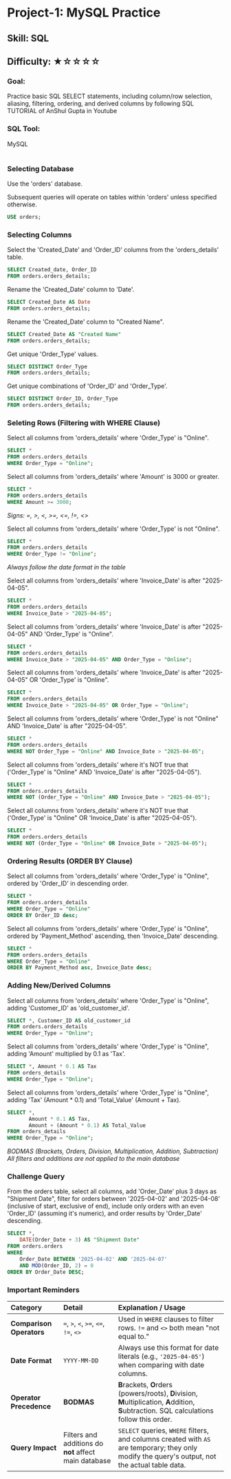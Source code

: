 # Project-1: MySQL Practice
## Skill: SQL
## Difficulty: ★☆☆☆☆

### Goal:
Practice basic SQL SELECT statements, including column/row selection, aliasing, filtering, ordering, and derived columns by following SQL TUTORIAL of AnShul Gupta in Youtube
### SQL Tool:
MySQL

#

### Selecting Database
Use the 'orders' database.

Subsequent queries will operate on tables within 'orders' unless specified otherwise.
```sql
USE orders;
```


### Selecting Columns
Select the 'Created_Date' and 'Order_ID' columns from the 'orders_details' table.
```sql
SELECT Created_date, Order_ID
FROM orders.orders_details;
```

Rename the 'Created_Date' column to 'Date'.
```sql
SELECT Created_Date AS Date
FROM orders.orders_details;
```

Rename the 'Created_Date' column to "Created Name".
```sql
SELECT Created_Date AS "Created Name"
FROM orders.orders_details;
```

Get unique 'Order_Type' values.
```sql
SELECT DISTINCT Order_Type
FROM orders.orders_details;
```

Get unique combinations of 'Order_ID' and 'Order_Type'.
```sql
SELECT DISTINCT Order_ID, Order_Type
FROM orders.orders_details;
```


### Seleting Rows (Filtering with WHERE Clause)
Select all columns from 'orders_details' where 'Order_Type' is "Online".
```sql
SELECT *
FROM orders.orders_details
WHERE Order_Type = "Online";
```

Select all columns from 'orders_details' where 'Amount' is 3000 or greater.
```sql
SELECT *
FROM orders.orders_details
WHERE Amount >= 3000;
```

*Signs: =, >, <, >=, <=, !=, <>*

Select all columns from 'orders_details' where 'Order_Type' is not "Online".
```sql
SELECT *
FROM orders.orders_details
WHERE Order_Type != "Online";
```

*Always follow the date format in the table*

Select all columns from 'orders_details' where 'Invoice_Date' is after "2025-04-05".
```sql
SELECT *
FROM orders.orders_details
WHERE Invoice_Date > "2025-04-05";
```

Select all columns from 'orders_details' where 'Invoice_Date' is after "2025-04-05" AND 'Order_Type' is "Online".
```sql
SELECT *
FROM orders.orders_details
WHERE Invoice_Date > "2025-04-05" AND Order_Type = "Online";
```

Select all columns from 'orders_details' where 'Invoice_Date' is after "2025-04-05" OR 'Order_Type' is "Online".
```sql
SELECT *
FROM orders.orders_details
WHERE Invoice_Date > "2025-04-05" OR Order_Type = "Online";
```

Select all columns from 'orders_details' where 'Order_Type' is not "Online" AND 'Invoice_Date' is after "2025-04-05".
```sql
SELECT *
FROM orders.orders_details
WHERE NOT Order_Type = "Online" AND Invoice_Date > "2025-04-05";
```

Select all columns from 'orders_details' where it's NOT true that ('Order_Type' is "Online" AND 'Invoice_Date' is after "2025-04-05").
```sql
SELECT *
FROM orders.orders_details
WHERE NOT (Order_Type = "Online" AND Invoice_Date > "2025-04-05");
```

Select all columns from 'orders_details' where it's NOT true that ('Order_Type' is "Online" OR 'Invoice_Date' is after "2025-04-05").
```sql
SELECT *
FROM orders.orders_details
WHERE NOT (Order_Type = "Online" OR Invoice_Date > "2025-04-05");
```

### Ordering Results (ORDER BY Clause)
Select all columns from 'orders_details' where 'Order_Type' is "Online", ordered by 'Order_ID' in descending order.
```sql
SELECT *
FROM orders.orders_details
WHERE Order_Type = "Online"
ORDER BY Order_ID desc;
```

Select all columns from 'orders_details' where 'Order_Type' is "Online", ordered by 'Payment_Method' ascending, then 'Invoice_Date' descending.
```sql
SELECT *
FROM orders.orders_details
WHERE Order_Type = "Online"
ORDER BY Payment_Method asc, Invoice_Date desc;
```

### Adding New/Derived Columns
Select all columns from 'orders_details' where 'Order_Type' is "Online", adding 'Customer_ID' as 'old_customer_id'.
```sql
SELECT *, Customer_ID AS old_customer_id
FROM orders.orders_details
WHERE Order_Type = "Online";
```

Select all columns from 'orders_details' where 'Order_Type' is "Online", adding 'Amount' multiplied by 0.1 as 'Tax'.
```sql
SELECT *, Amount * 0.1 AS Tax
FROM orders_details
WHERE Order_Type = "Online";
```

Select all columns from 'orders_details' where 'Order_Type' is "Online", adding 'Tax' (Amount * 0.1) and 'Total_Value' (Amount + Tax).
```sql
SELECT *,
       Amount * 0.1 AS Tax,
       Amount + (Amount * 0.1) AS Total_Value
FROM orders_details
WHERE Order_Type = "Online";
```

*BODMAS (Brackets, Orders, Division, Multiplication, Addition, Subtraction)*
*All filters and additions are not applied to the main database*

### Challenge Query
From the orders table, select all columns, add 'Order_Date' plus 3 days as "Shipment Date", filter for orders between '2025-04-02' and '2025-04-08' (inclusive of start, exclusive of end), include only orders with an even 'Order_ID' (assuming it's numeric), and order results by 'Order_Date' descending.
```sql
SELECT *,
	DATE(Order_Date + 3) AS "Shipment Date"
FROM orders.orders
WHERE
	Order_Date BETWEEN '2025-04-02' AND '2025-04-07'
	AND MOD(Order_ID, 2) = 0
ORDER BY Order_Date DESC;
```

### Important Reminders
| Category               | Detail                                     | Explanation / Usage                                                                                   |
| :--------------------- | :----------------------------------------- | :------------------------------------------------------------------------------------------------------ |
| **Comparison Operators** | `=`, `>`, `<`, `>=`, `<=`, `!=`, `<>`   | Used in `WHERE` clauses to filter rows. `!=` and `<>` both mean "not equal to."                         |
| **Date Format** | `YYYY-MM-DD`                               | Always use this format for date literals (e.g., `'2025-04-05'`) when comparing with date columns.     |
| **Operator Precedence**| **BODMAS** | **B**rackets, **O**rders (powers/roots), **D**ivision, **M**ultiplication, **A**ddition, **S**ubtraction. SQL calculations follow this order. |
| **Query Impact** | Filters and additions do **not** affect main database | `SELECT` queries, `WHERE` filters, and columns created with `AS` are temporary; they only modify the query's output, not the actual table data. |
